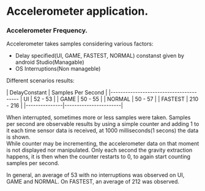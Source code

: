 # Accelerometer application.

### Accelerometer Frequency.

Accelerometer takes samples considering various factors: 
- Delay specified(UI, GAME, FASTEST, NORMAL) constanst given by android Studio(Managable)
- OS Interruptions(Non manageble)

Different scenarios results:

| DelayConstant | Samples Per Second	|
|----------------------------------------
|	UI	|	52 - 53		|
|      GAME	|	50 - 55		|
|     NORMAL	|	50 - 57		|
|     FASTEST	|      210 - 216	|
|---------------|-----------------------|

When interrupted, sometimes more or less samples were taken.
Samples per second are observable results by using a simple counter and adding 1 to it
each time sensor data is received, at 1000 milliseconds(1 secons) the data is shown.  
While counter may be incrementing, the accelerometer data on that moment is not displayed nor manipulated.
Only each second the gravity extraction happens, it is then when the counter restarts to 0, to again
start counting samples per second.

In general, an average of 53 with no interruptions was observed on UI, GAME and NORMAL.
On FASTEST, an average of 212 was observed.

